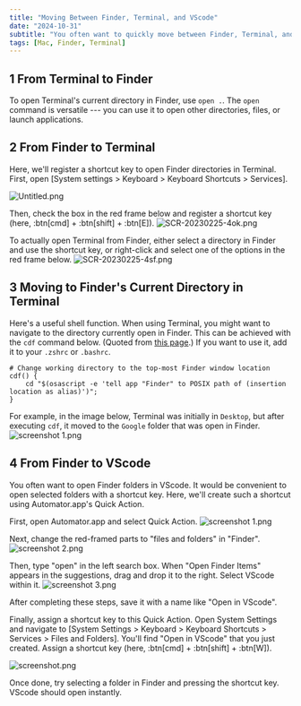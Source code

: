 ```yaml
---
title: "Moving Between Finder, Terminal, and VScode"
date: "2024-10-31"
subtitle: "You often want to quickly move between Finder, Terminal, and VScode. Here are the methods to do so."
tags: [Mac, Finder, Terminal]
---
```



## 1 From Terminal to Finder
To open Terminal's current directory in Finder, use `open .`. The `open` command is versatile --- you can use it to open other directories, files, or launch applications.


## 2 From Finder to Terminal
Here, we'll register a shortcut key to open Finder directories in Terminal. First, open [System settings > Keyboard > Keyboard Shortcuts > Services].

![Untitled.png](https://qiita-image-store.s3.ap-northeast-1.amazonaws.com/0/414636/9e5188ae-4048-9423-35c2-f52ef1ccb5f0.png)

Then, check the box in the red frame below and register a shortcut key (here, :btn[cmd] + :btn[shift] + :btn[E]).
![SCR-20230225-4ok.png](https://qiita-image-store.s3.ap-northeast-1.amazonaws.com/0/414636/f5f80cbd-d13e-0efe-4df1-e4068f8a7789.png)

To actually open Terminal from Finder, either select a directory in Finder and use the shortcut key, or right-click and select one of the options in the red frame below.
![SCR-20230225-4sf.png](https://qiita-image-store.s3.ap-northeast-1.amazonaws.com/0/414636/a0b03cf8-9c42-8f95-b7e6-ed91af3f04c4.png "width=500px")


## 3 Moving to Finder's Current Directory in Terminal
Here's a useful shell function. When using Terminal, you might want to navigate to the directory currently open in Finder. This can be achieved with the `cdf` command below. (Quoted from [this page](https://github.com/webpro/dotfiles/blob/master/system/.function.macos).)
If you want to use it, add it to your `.zshrc` or `.bashrc`.

```shell
# Change working directory to the top-most Finder window location
cdf() {
    cd "$(osascript -e 'tell app "Finder" to POSIX path of (insertion location as alias)')";
}
```

For example, in the image below, Terminal was initially in `Desktop`, but after executing `cdf`, it moved to the `Google` folder that was open in Finder.
![screenshot 1.png](https://qiita-image-store.s3.ap-northeast-1.amazonaws.com/0/414636/7ca6f1ac-dac7-0e32-1506-b0037e594595.png)


## 4 From Finder to VScode
You often want to open Finder folders in VScode. It would be convenient to open selected folders with a shortcut key. Here, we'll create such a shortcut using Automator.app's Quick Action.

First, open Automator.app and select Quick Action.
![screenshot 1.png](https://qiita-image-store.s3.ap-northeast-1.amazonaws.com/0/414636/508228c3-9048-07dc-91bb-61d0f8559167.png)

Next, change the red-framed parts to "files and folders" in "Finder".
![screenshot 2.png](https://qiita-image-store.s3.ap-northeast-1.amazonaws.com/0/414636/e33ab371-bc0d-59dc-22a1-35eaabde3578.png)

Then, type "open" in the left search box. When "Open Finder Items" appears in the suggestions, drag and drop it to the right. Select VScode within it.
![screenshot 3.png](https://qiita-image-store.s3.ap-northeast-1.amazonaws.com/0/414636/8aacd3b1-73db-6fc6-3490-6a086289f803.png)

After completing these steps, save it with a name like "Open in VScode".

Finally, assign a shortcut key to this Quick Action.
Open System Settings and navigate to [System Settings > Keyboard > Keyboard Shortcuts > Services > Files and Folders]. You'll find "Open in VScode" that you just created. Assign a shortcut key (here, :btn[cmd] + :btn[shift] + :btn[W]).

![screenshot.png](https://qiita-image-store.s3.ap-northeast-1.amazonaws.com/0/414636/0ea10088-9c7c-8bd9-69ba-b3a969f1dc41.png)

Once done, try selecting a folder in Finder and pressing the shortcut key. VScode should open instantly.